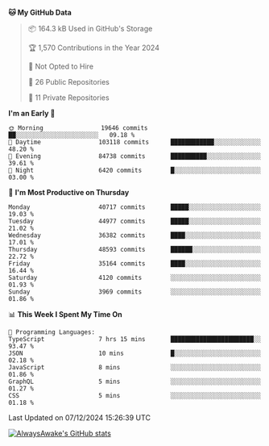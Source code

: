 <!--START_SECTION:waka-->
**🐱 My GitHub Data** 

> 📦 164.3 kB Used in GitHub's Storage 
 > 
> 🏆 1,570 Contributions in the Year 2024
 > 
> 🚫 Not Opted to Hire
 > 
> 📜 26 Public Repositories 
 > 
> 🔑 11 Private Repositories 
 > 
**I'm an Early 🐤** 

```text
🌞 Morning                19646 commits       ██░░░░░░░░░░░░░░░░░░░░░░░   09.18 % 
🌆 Daytime                103118 commits      ████████████░░░░░░░░░░░░░   48.20 % 
🌃 Evening                84738 commits       ██████████░░░░░░░░░░░░░░░   39.61 % 
🌙 Night                  6420 commits        █░░░░░░░░░░░░░░░░░░░░░░░░   03.00 % 
```
📅 **I'm Most Productive on Thursday** 

```text
Monday                   40717 commits       █████░░░░░░░░░░░░░░░░░░░░   19.03 % 
Tuesday                  44977 commits       █████░░░░░░░░░░░░░░░░░░░░   21.02 % 
Wednesday                36382 commits       ████░░░░░░░░░░░░░░░░░░░░░   17.01 % 
Thursday                 48593 commits       ██████░░░░░░░░░░░░░░░░░░░   22.72 % 
Friday                   35164 commits       ████░░░░░░░░░░░░░░░░░░░░░   16.44 % 
Saturday                 4120 commits        ░░░░░░░░░░░░░░░░░░░░░░░░░   01.93 % 
Sunday                   3969 commits        ░░░░░░░░░░░░░░░░░░░░░░░░░   01.86 % 
```


📊 **This Week I Spent My Time On** 

```text
💬 Programming Languages: 
TypeScript               7 hrs 15 mins       ███████████████████████░░   93.47 % 
JSON                     10 mins             █░░░░░░░░░░░░░░░░░░░░░░░░   02.18 % 
JavaScript               8 mins              ░░░░░░░░░░░░░░░░░░░░░░░░░   01.86 % 
GraphQL                  5 mins              ░░░░░░░░░░░░░░░░░░░░░░░░░   01.27 % 
CSS                      5 mins              ░░░░░░░░░░░░░░░░░░░░░░░░░   01.18 % 
```


 Last Updated on 07/12/2024 15:26:39 UTC
<!--END_SECTION:waka-->

[![AlwaysAwake's GitHub stats](https://github-readme-stats.vercel.app/api?username=AlwaysAwake&show_icons=true&theme=github_dark&count_private=true)](https://github.com/AlwaysAwake/AlwaysAwake)
